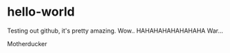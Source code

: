 # hello-world
Testing out github, it's pretty amazing. Wow..
HAHAHAHAHAHAHAHA
War... 

Motherducker
